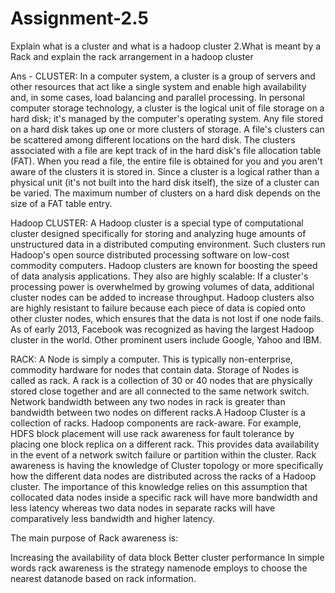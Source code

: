 # Assignment-2.5
 Explain what is a cluster and what is a hadoop cluster
2.What is meant by a Rack and explain the rack arrangement in a hadoop cluster

Ans - CLUSTER: In a computer system, a cluster is a group of servers and other resources that act like a single system and enable high availability and, in some cases, load balancing and parallel processing.
In personal computer storage technology, a cluster is the logical unit of file storage on a hard disk; it's managed by the computer's operating system. Any file stored on a hard disk takes up one or more clusters of storage. A file's clusters can be scattered among different locations on the hard disk. The clusters associated with a file are kept track of in the hard disk's file allocation table (FAT). When you read a file, the entire file is obtained for you and you aren't aware of the clusters it is stored in.
Since a cluster is a logical rather than a physical unit (it's not built into the hard disk itself), the size of a cluster can be varied. The maximum number of clusters on a hard disk depends on the size of a FAT table entry.

Hadoop CLUSTER: A Hadoop cluster is a special type of computational cluster designed specifically for storing and analyzing huge amounts of unstructured data in a distributed computing environment. Such clusters run Hadoop's open source distributed processing software on low-cost commodity computers.
Hadoop clusters are known for boosting the speed of data analysis applications. They also are highly scalable: If a cluster's processing power is overwhelmed by growing volumes of data, additional cluster nodes can be added to increase throughput. Hadoop clusters also are highly resistant to failure because each piece of data is copied onto other cluster nodes, which ensures that the data is not lost if one node fails.
As of early 2013, Facebook was recognized as having the largest Hadoop cluster in the world. Other prominent users include Google, Yahoo and IBM.

RACK: A Node is simply a computer. This is typically non-enterprise, commodity hardware for nodes that contain data. Storage of Nodes is called as rack. A rack is a collection of 30 or 40 nodes that are physically stored close together and are all connected to the same network switch. Network bandwidth between any two nodes in rack is greater than bandwidth between two nodes on different racks.A Hadoop Cluster is a collection of racks.
Hadoop components are rack-aware. For example, HDFS block placement will use rack awareness for fault tolerance by placing one block replica on a different rack. This provides data availability in the event of a network switch failure or partition within the cluster.
Rack awareness is having the knowledge of Cluster topology or more specifically how the different data nodes are distributed across the racks of a Hadoop cluster. The importance of this knowledge relies on this assumption that collocated data nodes inside a specific rack will have more bandwidth and less latency whereas two data nodes in separate racks will have comparatively less bandwidth and higher latency.

The main purpose of Rack awareness is:

Increasing the availability of data block
Better cluster performance
 In simple words rack awareness is the strategy namenode employs to choose the nearest datanode based on rack information. 
